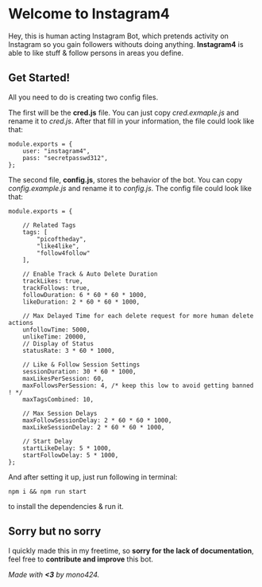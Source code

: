 # Welcome to Instagram4

Hey, this is human acting Instagram Bot, which pretends activity on Instagram so you gain followers withouts doing anything. **Instagram4** is able to like stuff & follow persons in areas you define.

## Get Started!

All you need to do is creating two config files.

The first will be the **cred.js** file. You can just copy *cred.exmaple.js* and rename it to *cred.js*. After that fill in your information, the file could look like that:

    module.exports = {
	    user: "instagram4",
	    pass: "secretpasswd312",
    };

The second file, **config.js**, stores the behavior of the bot. You can copy *config.example.js* and rename it to *config.js*. The config file could look like that:

    module.exports = {
	    
	    // Related Tags
	    tags: [ 
		    "picoftheday", 
		    "like4like", 
		    "follow4follow" 
	    ],
	    
	    // Enable Track & Auto Delete Duration 
	    trackLikes: true, 
	    trackFollows: true, 
	    followDuration: 6 * 60 * 60 * 1000, 
	    likeDuration: 2 * 60 * 60 * 1000, 
	    
		// Max Delayed Time for each delete request for more human delete actions 
		unfollowTime: 5000, 
		unlikeTime: 20000, 
		// Display of Status 
		statusRate: 3 * 60 * 1000, 

		// Like & Follow Session Settings 
		sessionDuration: 30 * 60 * 1000, 
		maxLikesPerSession: 60, 
		maxFollowsPerSession: 4, /* keep this low to avoid getting banned ! */
		maxTagsCombined: 10, 

		// Max Session Delays 
		maxFollowSessionDelay: 2 * 60 * 60 * 1000, 
		maxLikeSessionDelay: 2 * 60 * 60 * 1000, 

		// Start Delay 
		startLikeDelay: 5 * 1000, 
		startFollowDelay: 5 * 1000,
	};
And after setting it up, just run following in terminal:

    npm i && npm run start
to install the dependencies & run it.

## Sorry but no sorry
I quickly made this in my freetime, so **sorry for the lack of documentation**, feel free to **contribute and improve** this bot.

*Made with **<3** by mono424.*
